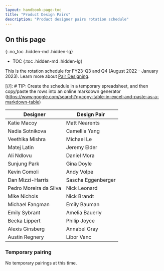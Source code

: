 ```yaml
---
layout: handbook-page-toc
title: "Product Design Pairs"
description: "Product designer pairs rotation schedule"
---
```


## On this page
{:.no_toc .hidden-md .hidden-lg}

- TOC
{:toc .hidden-md .hidden-lg}

This is the rotation schedule for FY23-Q3 and Q4 (August 2022 - January 2023). Learn more about [Pair Designing](/handbook/engineering/ux/how-we-work/#pair-designing).

[//]: # TIP: Create the schedule in a temporary spreadsheet, and then copy/paste the rows into an online markdown generator (https://www.google.com/search?q=copy-table-in-excel-and-paste-as-a-markdown-table)

| Designer               | Design Pair            |
|------------------------|------------------------|
| Katie Macoy            | Matt Nearents          |
| Nadia Sotnikova        | Camellia Yang          |
| Veethika Mishra        | Michael Le             |
| Matej Latin            | Jeremy Elder           |
| Ali Ndlovu             | Daniel Mora            |
| Sunjung Park           | Gina Doyle             |
| Kevin Comoli           | Andy Volpe             |
| Dan Mizzi-Harris       | Sascha Eggenberger     |
| Pedro Moreira da Silva | Nick Leonard           |
| Mike Nichols           | Nick Brandt            |
| Michael Fangman        | Emily Bauman           |
| Emily Sybrant          | Amelia Bauerly         |
| Becka Lippert          | Philip Joyce           |
| Alexis Ginsberg        | Annabel Gray           |
| Austin Regnery         | Libor Vanc             |

### Temporary pairing

No temporary pairings at this time.

